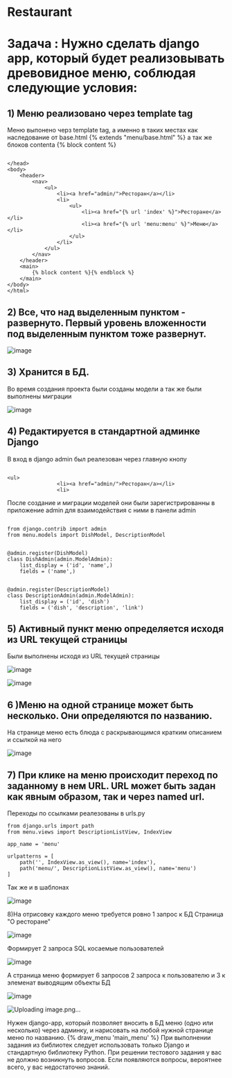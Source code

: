 # Restaurant
<h1>Задача :
Нужно сделать django app, который будет реализовывать древовидное меню, соблюдая следующие условия:</h1>
<H2>1) Меню реализовано через template tag</H2>
Меню выпонено черз template tag, а именно в таких местах как наследование от base.html {% extends "menu/base.html" %} а так же блоков contenta {% block content %}

```

</head>
<body>
    <header>
        <nav>
            <ul>
                <li><a href="admin/">Ресторан</a></li>
                <li>
                    <ul>
                        <li><a href="{% url 'index' %}">Ресторане</a></li>
                        <li><a href="{% url 'menu:menu' %}">Меню</a></li>
                    </ul>
                </li>
            </ul>
        </nav>
    </header>
    <main>
        {% block content %}{% endblock %}
    </main>
</body>
</html>

```


<h2>2) Все, что над выделенным пунктом - развернуто. Первый уровень вложенности под выделенным пунктом тоже развернут.</h2>

![image](https://github.com/bgbisdbg/Restaurant/assets/136889642/20b52b78-62f6-490d-a876-872c24282be5)


<h2>3) Хранится в БД.</h2>
Во время создания проекта были созданы модели а так же были выполнены миграции 

![image](https://github.com/bgbisdbg/Restaurant/assets/136889642/0f907e02-7acf-4de7-b4b2-f6b562f7540a)


<h2>4) Редактируется в стандартной админке Django</h2>
В вход в django admin был реалезован через главную кнопу

``` 

<ul>
                <li><a href="admin/">Ресторан</a></li>
                <li>

```

После создание и миграции моделей они были зарегистрированны в приложение admin для взаимодействия с ними в панели admin

```

from django.contrib import admin
from menu.models import DishModel, DescriptionModel


@admin.register(DishModel)
class DishAdmin(admin.ModelAdmin):
    list_display = ('id', 'name',)
    fields = ('name',)


@admin.register(DescriptionModel)
class DescriptionAdmin(admin.ModelAdmin):
    list_display = ('id', 'dish')
    fields = ('dish', 'description', 'link')

```

                
<h2>5) Активный пункт меню определяется исходя из URL текущей страницы</h2>
 Были выполнены исходя из URL текущей страницы

![image](https://github.com/bgbisdbg/Restaurant/assets/136889642/23e57719-2d1e-43c6-bf7c-5bbefa62998f)


![image](https://github.com/bgbisdbg/Restaurant/assets/136889642/8ca8cfd5-989c-4e68-9f91-3aaf8394c9e4)


<h2>6 )Меню на одной странице может быть несколько. Они определяются по названию.</h2>
На странице меню есть блюда с раскрывающимся кратким описанием и ссылкой на него

![image](https://github.com/bgbisdbg/Restaurant/assets/136889642/9d265927-9f03-4234-9ae3-4c83db8dbf82)


<h2>7) При клике на меню происходит переход по заданному в нем URL. URL может быть задан как явным образом, так и через named url.</h2>
Переходы по ссылками реалезованы в urls.py

```
from django.urls import path
from menu.views import DescriptionListView, IndexView

app_name = 'menu'

urlpatterns = [
    path('', IndexView.as_view(), name='index'),
    path('menu/', DescriptionListView.as_view(), name='menu')
]

```

Так же и в шаблонах 


![image](https://github.com/bgbisdbg/Restaurant/assets/136889642/641e6d22-cdac-409c-b99d-13c15d954738)

8)На отрисовку каждого меню требуется ровно 1 запрос к БД
Страница "О ресторане"

![image](https://github.com/bgbisdbg/Restaurant/assets/136889642/4cca7b00-427d-42ba-9954-84966f9af023)

Формирует 2 запроса SQL косаемые пользователей

![image](https://github.com/bgbisdbg/Restaurant/assets/136889642/c7dec8d1-36c6-4d68-a652-9193b46e9019)


А страница меню формирует 6 запросов 2 запроса к пользователю и 3 к элеменат выводящим объекты БД 

![image](https://github.com/bgbisdbg/Restaurant/assets/136889642/132d840b-25e7-431a-adc6-9f37c85984da)


![Uploading image.png…]()


 Нужен django-app, который позволяет вносить в БД меню (одно или несколько) через админку, и нарисовать на любой нужной странице меню по названию.
 {% draw_menu 'main_menu' %}
 При выполнении задания из библиотек следует использовать только Django и стандартную библиотеку Python.
При решении тестового задания у вас не должно возникнуть вопросов. Если появляются вопросы, вероятнее всего, у вас недостаточно знаний.
